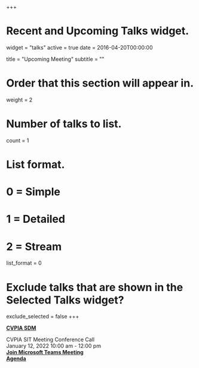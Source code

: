 +++
# Recent and Upcoming Talks widget.
widget = "talks"
active = true
date = 2016-04-20T00:00:00

title = "Upcoming Meeting"
subtitle = ""

# Order that this section will appear in.
weight = 2

# Number of talks to list.
count = 1

# List format.
#   0 = Simple
#   1 = Detailed
#   2 = Stream
list_format = 0

# Exclude talks that are shown in the Selected Talks widget?
exclude_selected = false
+++

**[CVPIA SDM](http://cvpia.scienceintegrationteam.com/meetings/)**   

CVPIA SIT Meeting
Conference Call    
January 12, 2022 10:00 am - 12:00 pm            
**[Join Microsoft Teams Meeting](https://teams.microsoft.com/l/meetup-join/19%3ameeting_NzQ4ZGExZmUtNzhlYS00Y2E2LWJhYjgtYmZhOTBlMjNmNWEz%40thread.v2/0?context=%7b%22Tid%22%3a%220693b5ba-4b18-4d7b-9341-f32f400a5494%22%2c%22Oid%22%3a%2221fd3330-a882-41c0-8548-dfb3ce078083%22%7d)**  
**[Agenda](http://cvpia.scienceintegrationteam.com/meetings/#agenda )** 


